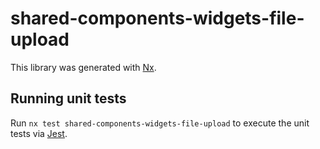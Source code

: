 # shared-components-widgets-file-upload

This library was generated with [Nx](https://nx.dev).

## Running unit tests

Run `nx test shared-components-widgets-file-upload` to execute the unit tests via [Jest](https://jestjs.io).
